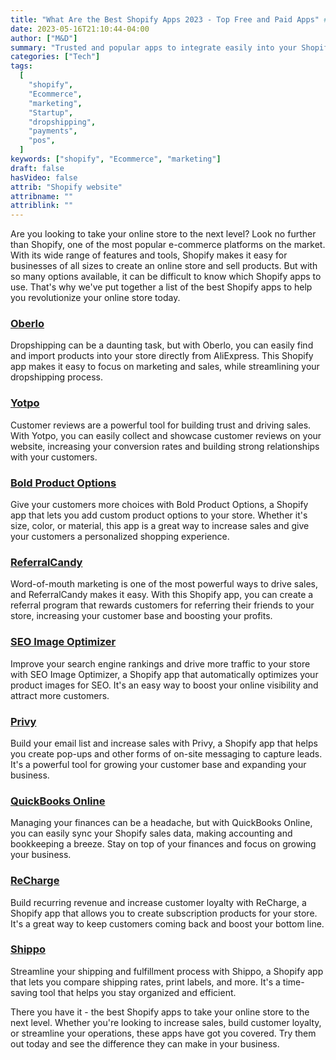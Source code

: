 ```yaml
---
title: "What Are the Best Shopify Apps 2023 - Top Free and Paid Apps" ## Means name of the article is filename
date: 2023-05-16T21:10:44-04:00
author: ["M&D"]
summary: "Trusted and popular apps to integrate easily into your Shopify store."
categories: ["Tech"]
tags:
  [
    "shopify",
    "Ecommerce",
    "marketing",
    "Startup",
    "dropshipping",
    "payments",
    "pos",
  ]
keywords: ["shopify", "Ecommerce", "marketing"]
draft: false
hasVideo: false
attrib: "Shopify website"
attribname: ""
attriblink: ""
---
```


Are you looking to take your online store to the next level? Look no further than Shopify, one of the most popular e-commerce platforms on the market. With its wide range of features and tools, Shopify makes it easy for businesses of all sizes to create an online store and sell products. But with so many options available, it can be difficult to know which Shopify apps to use. That's why we've put together a list of the best Shopify apps to help you revolutionize your online store today.

<a href="https://www.oberlo.com/"  target="_blank"><h3>Oberlo</h3></a>
Dropshipping can be a daunting task, but with Oberlo, you can easily find and import products into your store directly from AliExpress. This Shopify app makes it easy to focus on marketing and sales, while streamlining your dropshipping process.

<a href="https://www.yotpo.com/"  target="_blank"><h3>Yotpo</h3></a>
Customer reviews are a powerful tool for building trust and driving sales. With Yotpo, you can easily collect and showcase customer reviews on your website, increasing your conversion rates and building strong relationships with your customers.

<a href="https://apps.shopify.com/product-options"  target="_blank"><h3>Bold Product Options</h3></a>
Give your customers more choices with Bold Product Options, a Shopify app that lets you add custom product options to your store. Whether it's size, color, or material, this app is a great way to increase sales and give your customers a personalized shopping experience.

<a href="https://www.referralcandy.com/"  target="_blank"><h3>ReferralCandy</h3></a>
Word-of-mouth marketing is one of the most powerful ways to drive sales, and ReferralCandy makes it easy. With this Shopify app, you can create a referral program that rewards customers for referring their friends to your store, increasing your customer base and boosting your profits.

<a href="https://www.digismoothie.com/app/seo-image-optimizer"  target="_blank"><h3>SEO Image Optimizer</h3></a>
Improve your search engine rankings and drive more traffic to your store with SEO Image Optimizer, a Shopify app that automatically optimizes your product images for SEO. It's an easy way to boost your online visibility and attract more customers.

<a href="https://apps.shopify.com/privy"  target="_blank"><h3>Privy</h3></a>
Build your email list and increase sales with Privy, a Shopify app that helps you create pop-ups and other forms of on-site messaging to capture leads. It's a powerful tool for growing your customer base and expanding your business.

<a href="https://apps.shopify.com/quickbooks%20"  target="_blank"><h3>QuickBooks Online</h3></a>
Managing your finances can be a headache, but with QuickBooks Online, you can easily sync your Shopify sales data, making accounting and bookkeeping a breeze. Stay on top of your finances and focus on growing your business.

<a href="https://rechargepayments.com/ecommerce/shopify-subscriptions/"  target="_blank"><h3>ReCharge</h3></a>
Build recurring revenue and increase customer loyalty with ReCharge, a Shopify app that allows you to create subscription products for your store. It's a great way to keep customers coming back and boost your bottom line.

<a href="https://apps.shopify.com/shippo" target="_blank"><h3>Shippo</h3></a>
Streamline your shipping and fulfillment process with Shippo, a Shopify app that lets you compare shipping rates, print labels, and more. It's a time-saving tool that helps you stay organized and efficient.

There you have it - the best Shopify apps to take your online store to the next level. Whether you're looking to increase sales, build customer loyalty, or streamline your operations, these apps have got you covered. Try them out today and see the difference they can make in your business.
